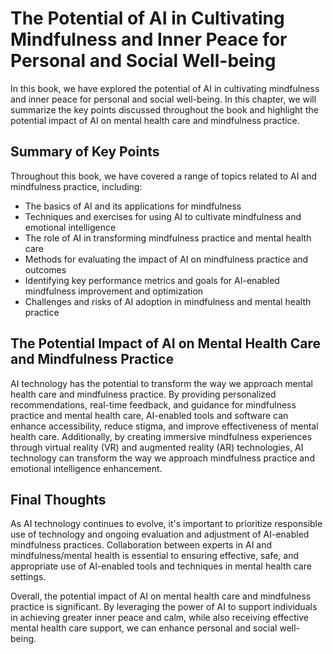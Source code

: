 The Potential of AI in Cultivating Mindfulness and Inner Peace for Personal and Social Well-being
========================================================================================================================

In this book, we have explored the potential of AI in cultivating mindfulness and inner peace for personal and social well-being. In this chapter, we will summarize the key points discussed throughout the book and highlight the potential impact of AI on mental health care and mindfulness practice.

Summary of Key Points
---------------------

Throughout this book, we have covered a range of topics related to AI and mindfulness practice, including:

* The basics of AI and its applications for mindfulness
* Techniques and exercises for using AI to cultivate mindfulness and emotional intelligence
* The role of AI in transforming mindfulness practice and mental health care
* Methods for evaluating the impact of AI on mindfulness practice and outcomes
* Identifying key performance metrics and goals for AI-enabled mindfulness improvement and optimization
* Challenges and risks of AI adoption in mindfulness and mental health practice

The Potential Impact of AI on Mental Health Care and Mindfulness Practice
-------------------------------------------------------------------------

AI technology has the potential to transform the way we approach mental health care and mindfulness practice. By providing personalized recommendations, real-time feedback, and guidance for mindfulness practice and mental health care, AI-enabled tools and software can enhance accessibility, reduce stigma, and improve effectiveness of mental health care. Additionally, by creating immersive mindfulness experiences through virtual reality (VR) and augmented reality (AR) technologies, AI technology can transform the way we approach mindfulness practice and emotional intelligence enhancement.

Final Thoughts
--------------

As AI technology continues to evolve, it's important to prioritize responsible use of technology and ongoing evaluation and adjustment of AI-enabled mindfulness practices. Collaboration between experts in AI and mindfulness/mental health is essential to ensuring effective, safe, and appropriate use of AI-enabled tools and techniques in mental health care settings.

Overall, the potential impact of AI on mental health care and mindfulness practice is significant. By leveraging the power of AI to support individuals in achieving greater inner peace and calm, while also receiving effective mental health care support, we can enhance personal and social well-being.
